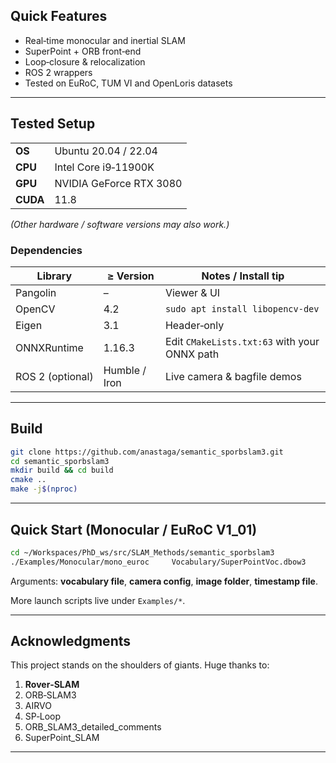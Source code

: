## Quick Features

- Real‑time monocular and inertial SLAM  
- SuperPoint + ORB front‑end  
- Loop‑closure & relocalization  
- ROS 2 wrappers  
- Tested on EuRoC, TUM VI and OpenLoris datasets  

---

## Tested Setup

|            |                         |
|------------|-------------------------|
| **OS**     | Ubuntu 20.04 / 22.04    |
| **CPU**    | Intel Core i9‑11900K    |
| **GPU**    | NVIDIA GeForce RTX 3080 |
| **CUDA**   | 11.8                    |

*(Other hardware / software versions may also work.)*

### Dependencies

| Library         | ≥ Version | Notes / Install tip                                           |
|-----------------|-----------|---------------------------------------------------------------|
| Pangolin        | –         | Viewer & UI                                                   |
| OpenCV          | 4.2       | `sudo apt install libopencv-dev`                              |
| Eigen           | 3.1       | Header‑only                                                   |
| ONNXRuntime     | 1.16.3    | Edit `CMakeLists.txt:63` with your ONNX path                  |
| ROS 2 (optional)| Humble / Iron | Live camera & bagfile demos                              |

---

## Build

```bash
git clone https://github.com/anastaga/semantic_sporbslam3.git
cd semantic_sporbslam3
mkdir build && cd build
cmake ..
make -j$(nproc)
```

---

## Quick Start (Monocular / EuRoC V1_01)

```bash
cd ~/Workspaces/PhD_ws/src/SLAM_Methods/semantic_sporbslam3
./Examples/Monocular/mono_euroc     Vocabulary/SuperPointVoc.dbow3     Examples/Monocular/OpenLoris.yaml     ~/Workspaces/Datasets/office1-1/color/     ~/Workspaces/Datasets/office1-1/color_clean.txt
```

Arguments: **vocabulary file**, **camera config**, **image folder**, **timestamp file**.

More launch scripts live under `Examples/*`.

---

## Acknowledgments

This project stands on the shoulders of giants. Huge thanks to:

1. **Rover‑SLAM**  
2. ORB‑SLAM3  
3. AIRVO  
4. SP‑Loop  
5. ORB_SLAM3_detailed_comments  
6. SuperPoint_SLAM  

---